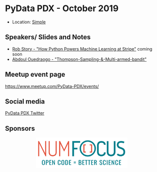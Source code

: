 # PyData PDX - October 2019

* Location: [Simple](https://www.google.com/maps/place/45%C2%B030'40.2%22N+122%C2%B039'51.7%22W/@45.511158,-122.66435,17z/data=!3m1!4b1!4m5!3m4!1s0x0:0x0!8m2!3d45.511158!4d-122.66435)

## Speakers/ Slides and Notes

- [Rob Story - "How Python Powers Machine Learning at Stripe"][slides:mpn] coming soon
- [Abdoul Ouedraogo - "Thompson-Sampling-&-Multi-armed-bandit"][ipynb:gt]

[ipynb:gt]: ./Thompson-Sampling-&-Multi-armed-bandit.ipynb
[slides:mpn]: ./comingsoon.pdf

## Meetup event page
https://www.meetup.com/PyData-PDX/events/

## Social media

[PyData PDX Twitter](https://twitter.com/pydatapdx?lang=en)

## Sponsors

<p align="center">
  <a href="https://www.numfocus.org/"><img alt='NumFocus logo' src="./logos/numfocus_logo.png" hspace="20" height="100"/></a>
</p>

